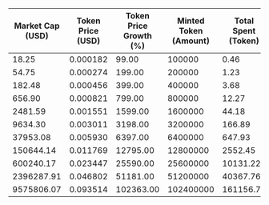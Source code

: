 | Market Cap (USD) | Token Price (USD) | Token Price Growth (%) | Minted Token (Amount) | Total Spent (Token) | Author Revenue (USD) | Platform Mint Fee (USD) |
|------------------|-------------------|------------------------|-----------------------|--------------------|-------------------------|-------------------------|
| 18.25 | 0.000182 | 99.00 | 100000 | 0.46 | 0.41 | 0.04 |
| 54.75 | 0.000274 | 199.00 | 200000 | 1.23 | 1.09 | 0.11 |
| 182.48 | 0.000456 | 399.00 | 400000 | 3.68 | 3.28 | 0.33 |
| 656.90 | 0.000821 | 799.00 | 800000 | 12.27 | 10.95 | 1.09 |
| 2481.59 | 0.001551 | 1599.00 | 1600000 | 44.18 | 39.41 | 3.94 |
| 9634.30 | 0.003011 | 3198.00 | 3200000 | 166.89 | 148.90 | 14.89 |
| 37953.08 | 0.005930 | 6397.00 | 6400000 | 647.93 | 578.06 | 57.81 |
| 150644.14 | 0.011769 | 12795.00 | 12800000 | 2552.45 | 2277.18 | 227.72 |
| 600240.17 | 0.023447 | 25590.00 | 25600000 | 10131.22 | 9038.65 | 903.86 |
| 2396287.91 | 0.046802 | 51181.00 | 51200000 | 40367.76 | 36014.41 | 3601.44 |
| 9575806.07 | 0.093514 | 102363.00 | 102400000 | 161156.79 | 143777.27 | 14377.73 |
